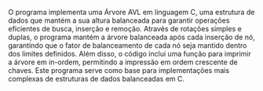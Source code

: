 O programa implementa uma Árvore AVL em linguagem C, uma estrutura de dados que mantém a sua altura balanceada para garantir operações eficientes de busca, inserção e remoção. Através de rotações simples e duplas, o programa mantém a árvore balanceada após cada inserção de nó, garantindo que o fator de balanceamento de cada nó seja mantido dentro dos limites definidos. Além disso, o código inclui uma função para imprimir a árvore em in-ordem, permitindo a impressão em ordem crescente de chaves. Este programa serve como base para implementações mais complexas de estruturas de dados balanceadas em C.
